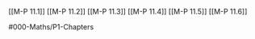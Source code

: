 [[M-P 11.1]]
[[M-P 11.2]]
[[M-P 11.3]]
[[M-P 11.4]]
[[M-P 11.5]]
[[M-P 11.6]]

#000-Maths/P1-Chapters 
